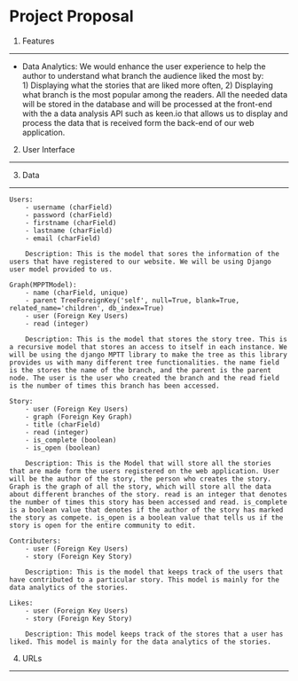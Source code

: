 Project Proposal
=================

1. Features
--------------------------



- Data Analytics:
	We would enhance the user experience to help the author to understand what branch the audience liked the most by:	
		1) Displaying what the stories that are liked more often, 
		2) Displaying what branch is the most popular among the readers. 
	All the needed data will be stored in the database and will be processed at the front-end with the a data analysis API such as keen.io that allows us to display and process the data that is received form the back-end of our web application.    

2. User Interface
--------------------------

3. Data
--------------------------

	Users:
		- username (charField)
		- password (charField)
		- firstname (charField)
		- lastname (charField)
		- email (charField)

		Description: This is the model that sores the information of the users that have registered to our website. We will be using Django user model provided to us. 

	Graph(MPPTModel):
		- name (charField, unique)
		- parent TreeForeignKey('self', null=True, blank=True, related_name='children', db_index=True)
		- user (Foreign Key Users)
		- read (integer)

		Description: This is the model that stores the story tree. This is a recursive model that stores an access to itself in each instance. We will be using the django MPTT library to make the tree as this library provides us with many different tree functionalities. the name field is the stores the name of the branch, and the parent is the parent node. The user is the user who created the branch and the read field is the number of times this branch has been accessed. 

	Story: 
		- user (Foreign Key Users)
		- graph (Foreign Key Graph)
		- title (charField)
		- read (integer)
		- is_complete (boolean)
		- is_open (boolean)

		Description: This is the Model that will store all the stories that are made form the users registered on the web application. User will be the author of the story, the person who creates the story. Graph is the graph of all the story, which will store all the data about different branches of the story. read is an integer that denotes the number of times this story has been accessed and read. is_complete is a boolean value that denotes if the author of the story has marked the story as compete. is_open is a boolean value that tells us if the story is open for the entire community to edit. 

	Contributers:
		- user (Foreign Key Users)
		- story (Foreign Key Story)

		Description: This is the model that keeps track of the users that have contributed to a particular story. This model is mainly for the data analytics of the stories. 

	Likes: 
		- user (Foreign Key Users)
		- story (Foreign Key Story)

		Description: This model keeps track of the stores that a user has liked. This model is mainly for the data analytics of the stories.

4. URLs
--------------------------


